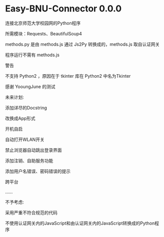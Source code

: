 # Easy-BNU-Connector 0.0.0

连接北京师范大学校园网的Python程序

所需模块：Requests、BeautifulSoup4

methods.py 是由 methods.js 通过 Js2Py 转换成的，methods.js 取自认证网关

程序运行不需有 methods.js


警告

不支持 Python2 ，原因在于 tkinter 库在 Python2 中名为Tkinter

感谢 YooungJune 的测试


未来计划:

添加详尽的Docstring

改换成App形式

开机自启

自动打开WLAN开关

禁止浏览器自动跳出登录界面

添加注销、自助服务功能

添加用户名错误、密码错误的提示

跨平台

……


不予考虑:

采用严重不符合规范的代码

不使用认证网关内的JavaScript和由认证网关内的JavaScript转换成的Python程序

